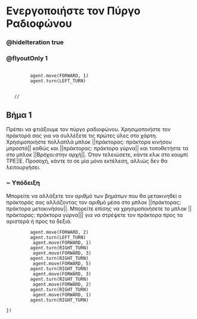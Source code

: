 # Ενεργοποιήστε τον Πύργο Ραδιοφώνου
### @hideIteration true 
### @flyoutOnly 1


``` ghost
    
         agent.move(FORWARD, 1)
         agent.turn(LEFT_TURN)
     
```
```template
   //     
```


## Βήμα 1

Πρέπει να φτιάξουμε τον πύργο ραδιοφώνου. Χρησιμοποιήστε τον πράκτορά σας για να συλλέξετε τις πρώτες ύλες στο χάρτη. Χρησιμοποιήστε πολλαπλά μπλοκ ||πράκτορας: πράκτορα κινήσου μπροστά|| καθώς και ||πράκτορας: πράκτορα γύρνα|| και τοποθετήστε τα στο μπλοκ ||Βρόχοι:στην αρχή||. Όταν τελειώσετε, κάντε κλικ στο κουμπί ΤΡΕΞΕ. Προσοχή, κάντε το σε μία μόνο εκτέλεση, αλλιώς δεν θα λειτουργήσει.

### ~ Υπόδειξη 
Μπορείτε να αλλάξετε τον αριθμό των βημάτων που θα μετακινηθεί ο πράκτοράς σας αλλάζοντας τον αριθμό μέσα στο μπλοκ ||πράκτορας: πράκτορα μετακινήσου||. Μπορείτε επίσης να χρησιμοποιήσετε το μπλοκ ||πράκτορας: πράκτορα γύρνα||| για να στρέψετε τον πράκτορα προς τα αριστερά ή προς τα δεξιά.

```  blocks
         agent.move(FORWARD, 2)
         agent.turn(LEFT_TURN)
          agent.move(FORWARD, 1)
         agent.turn(RIGHT_TURN)
          agent.move(FORWARD, 3)
         agent.turn(RIGHT_TURN)
          agent.move(FORWARD, 5)
         agent.turn(RIGHT_TURN)
          agent.move(FORWARD, 3)
         agent.turn(RIGHT_TURN)
          agent.move(FORWARD, 2)
         agent.turn(RIGHT_TURN)
          agent.move(FORWARD, 1)
         agent.turn(RIGHT_TURN)
         
})
```


